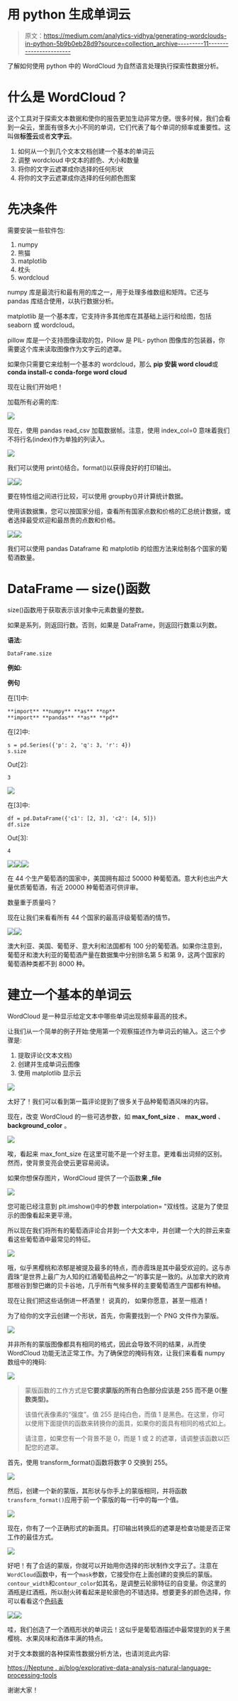 # 用 python 生成单词云

> 原文：<https://medium.com/analytics-vidhya/generating-wordclouds-in-python-5b9b0eb28d9?source=collection_archive---------11----------------------->

了解如何使用 python 中的 WordCloud 为自然语言处理执行探索性数据分析。

# **什么是 WordCloud？**

这个工具对于探索文本数据和使你的报告更加生动非常方便。很多时候，我们会看到一朵云，里面有很多大小不同的单词，它们代表了每个单词的频率或重要性。这叫做**标签云**或者**文字云**。

1.  如何从一个到几个文本文档创建一个基本的单词云
2.  调整 wordcloud 中文本的颜色、大小和数量
3.  将你的文字云遮罩成你选择的任何形状
4.  将你的文字云遮罩成你选择的任何颜色图案

# 先决条件

需要安装一些软件包:

1.  numpy
2.  熊猫
3.  matplotlib
4.  枕头
5.  wordcloud

numpy 库是最流行和最有用的库之一，用于处理多维数组和矩阵。它还与 pandas 库结合使用，以执行数据分析。

matplotlib 是一个基本库，它支持许多其他库在其基础上运行和绘图，包括 seaborn 或 wordcloud。

pillow 库是一个支持图像读取的包，Pillow 是 PIL- python 图像库的包装器，你需要这个库来读取图像作为文字云的遮罩。

如果你只需要它来绘制一个基本的 wordcloud，那么 **pip 安装 word cloud**或**conda install-c conda-forge word cloud**

现在让我们开始吧！

加载所有必需的库:

![](img/40adc04731ff47b48dda15433202dc77.png)

现在，使用 pandas read_csv 加载数据帧。注意，使用 index_col=0 意味着我们不将行名(index)作为单独的列读入。

![](img/555a8d1e93cccb5fdfe3be807a08a101.png)

我们可以使用 print()结合。format()以获得良好的打印输出。

![](img/2699edf1ce259b4ad74811724ad03762.png)![](img/564210b5f9dbb0e4efe582a8daf1b9c4.png)

要在特性组之间进行比较，可以使用 groupby()并计算统计数据。

使用该数据集，您可以按国家分组，查看所有国家点数和价格的汇总统计数据，或者选择最受欢迎和最昂贵的点数和价格。

![](img/7a87e3ef055795e1efc4578c57782927.png)![](img/23409de10d44687b5f1e4a73a5e02e7f.png)

我们可以使用 pandas Dataframe 和 matplotlib 的绘图方法来绘制各个国家的葡萄酒数量。

# DataFrame — size()函数

size()函数用于获取表示该对象中元素数量的整数。

如果是系列，则返回行数。否则，如果是 DataFrame，则返回行数乘以列数。

**语法:**

```
DataFrame.size
```

**例如:**

**例句**

在[1]中:

```
**import** **numpy** **as** **np**
**import** **pandas** **as** **pd**
```

在[2]中:

```
s = pd.Series({'p': 2, 'q': 3, 'r': 4})
s.size
```

Out[2]:

```
3
```

![](img/013a92b01a4a16a24eadc141775443d2.png)

在[3]中:

```
df = pd.DataFrame({'c1': [2, 3], 'c2': [4, 5]})
df.size
```

Out[3]:

```
4
```

![](img/d7174896223ee80e9cbd810235fbdacb.png)![](img/59f2fbba255c5e47b858e3f40a739b05.png)![](img/5e05501c016c68d0fc426e2e991e2a00.png)

在 44 个生产葡萄酒的国家中，美国拥有超过 50000 种葡萄酒。意大利也出产大量优质葡萄酒，有近 20000 种葡萄酒可供评审。

数量重于质量吗？

现在让我们来看看所有 44 个国家的最高评级葡萄酒的情节。

![](img/2f2727bfdd35ddf04783f4e4e37a2492.png)![](img/dd072d3c484125952164f532e054098a.png)

澳大利亚、美国、葡萄牙、意大利和法国都有 100 分的葡萄酒。如果你注意到，葡萄牙和澳大利亚的葡萄酒产量在数据集中分别排名第 5 和第 9，这两个国家的葡萄酒种类都不到 8000 种。

# 建立一个基本的单词云

WordCloud 是一种显示给定文本中哪些单词出现频率最高的技术。

让我们从一个简单的例子开始:使用第一个观察描述作为单词云的输入。这三个步骤是:

1.  提取评论(文本文档)
2.  创建并生成单词云图像
3.  使用 matplotlib 显示云

![](img/6933849144a7dbfcf09923929e6fdc13.png)

太好了！我们可以看到第一篇评论提到了很多关于品种葡萄酒风味的内容。

现在，改变 WordCloud 的一些可选参数，如 **max_font_size** 、 **max_word** 、 **background_color** 。

![](img/cfb44101cada6c4303f53d5fefe63188.png)

唉，看起来 max_font_size 在这里可能不是一个好主意。更难看出词频的区别。然而，使背景变亮会使云更容易阅读。

如果你想保存图片，WordCloud 提供了一个函数**来 _file**

![](img/1ea28fc0ddd0833c3c78184fe9d0f6d8.png)

您可能已经注意到 plt.imshow()中的参数 interpolation= "双线性。这是为了使显示的图像看起来更平滑。

所以现在我们将所有的葡萄酒评论合并到一个大文本中，并创建一个大的胖云来查看这些葡萄酒中最常见的特征。

![](img/a6f693e656b94b0de235c8302687c0aa.png)

哦，似乎黑樱桃和浓郁是被提及最多的特点，而赤霞珠是其中最受欢迎的。这与赤霞珠“是世界上最广为人知的红酒葡萄品种之一”的事实是一致的。从加拿大的欧肯那根谷到黎巴嫩的贝卡谷地，几乎所有气候多样的主要葡萄酒生产国都有种植。

现在让我们把这些话倒进一杯酒里！
说真的，
如果你愿意，甚至一瓶酒！

为了给你的文字云创建一个形状，首先，你需要找到一个 PNG 文件作为蒙版。

![](img/3aa85f579e4b75e91a23d869cd0afeed.png)

并非所有的蒙版图像都具有相同的格式，因此会导致不同的结果，从而使 WordCloud 功能无法正常工作。为了确保您的掩码有效，让我们来看看 numpy 数组中的掩码:

![](img/c312485534f1c5f461dc2f389247588a.png)

> 蒙版函数的工作方式是**它要求蒙版的所有白色部分应该是 255 而不是 0(整数类型)。**
> 
> 该值代表像素的“强度”。值 255 是纯白色，而值 1 是黑色。在这里，你可以使用下面提供的函数来转换你的面具，如果你的面具有相同的格式如上。
> 
> 请注意，如果您有一个背景不是 0，而是 1 或 2 的遮罩，请调整该函数以匹配您的遮罩。

首先，使用 transform_format()函数将数字 0 交换到 255。

![](img/43957fa2a31c0cfad1f7942703377799.png)

然后，创建一个新的蒙版，其形状与你手上的蒙版相同，并将函数`transform_format()`应用于前一个蒙版的每一行中的每一个值。

![](img/254a5f8297a134517901163be1d76bfd.png)

现在，你有了一个正确形式的新面具。打印输出转换后的遮罩是检查功能是否正常工作的最佳方式。

![](img/b14fd0a09687128a5fe24cd79ddb674e.png)

好吧！有了合适的蒙版，你就可以开始用你选择的形状制作文字云了。注意在`WordCloud`函数中，有一个`mask`参数，它接受你在上面创建的变换后的蒙版。`contour_width`和`contour_color`如其名，是调整云轮廓特征的自变量。你这里的酒瓶是红酒瓶，所以耐火砖看起来是轮廓色的不错选择。想要更多的颜色选择，你可以看看这个[色码表](https://matplotlib.org/2.0.0/examples/color/named_colors.html)

![](img/f3a3517ea363d5f8c6793d7d887473cd.png)![](img/95a5ea5062582778cae037db5f26d56c.png)

哇，我们创造了一个酒瓶形状的单词云！这似乎是葡萄酒描述中最常提到的关于黑樱桃、水果风味和酒体丰满的特点。

对于文本数据的各种探索性数据分析方法，也请浏览此内容:

[https://Neptune . ai/blog/explorative-data-analysis-natural-language-processing-tools](https://neptune.ai/blog/exploratory-data-analysis-natural-language-processing-tools)

谢谢大家！